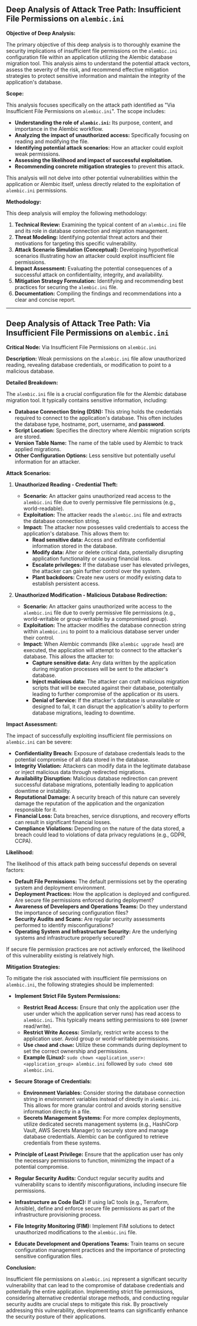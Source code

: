 ## Deep Analysis of Attack Tree Path: Insufficient File Permissions on `alembic.ini`

**Objective of Deep Analysis:**

The primary objective of this deep analysis is to thoroughly examine the security implications of insufficient file permissions on the `alembic.ini` configuration file within an application utilizing the Alembic database migration tool. This analysis aims to understand the potential attack vectors, assess the severity of the risk, and recommend effective mitigation strategies to protect sensitive information and maintain the integrity of the application's database.

**Scope:**

This analysis focuses specifically on the attack path identified as "Via Insufficient File Permissions on `alembic.ini`". The scope includes:

* **Understanding the role of `alembic.ini`:**  Its purpose, content, and importance in the Alembic workflow.
* **Analyzing the impact of unauthorized access:**  Specifically focusing on reading and modifying the file.
* **Identifying potential attack scenarios:**  How an attacker could exploit weak permissions.
* **Assessing the likelihood and impact of successful exploitation.**
* **Recommending concrete mitigation strategies** to prevent this attack.

This analysis will not delve into other potential vulnerabilities within the application or Alembic itself, unless directly related to the exploitation of `alembic.ini` permissions.

**Methodology:**

This deep analysis will employ the following methodology:

1. **Technical Review:**  Examining the typical content of an `alembic.ini` file and its role in database connection and migration management.
2. **Threat Modeling:**  Identifying potential threat actors and their motivations for targeting this specific vulnerability.
3. **Attack Scenario Simulation (Conceptual):**  Developing hypothetical scenarios illustrating how an attacker could exploit insufficient file permissions.
4. **Impact Assessment:**  Evaluating the potential consequences of a successful attack on confidentiality, integrity, and availability.
5. **Mitigation Strategy Formulation:**  Identifying and recommending best practices for securing the `alembic.ini` file.
6. **Documentation:**  Compiling the findings and recommendations into a clear and concise report.

---

## Deep Analysis of Attack Tree Path: Via Insufficient File Permissions on `alembic.ini`

**Critical Node:** Via Insufficient File Permissions on `alembic.ini`

**Description:** Weak permissions on the `alembic.ini` file allow unauthorized reading, revealing database credentials, or modification to point to a malicious database.

**Detailed Breakdown:**

The `alembic.ini` file is a crucial configuration file for the Alembic database migration tool. It typically contains sensitive information, including:

* **Database Connection String (DSN):** This string holds the credentials required to connect to the application's database. This often includes the database type, hostname, port, username, and **password**.
* **Script Location:**  Specifies the directory where Alembic migration scripts are stored.
* **Version Table Name:**  The name of the table used by Alembic to track applied migrations.
* **Other Configuration Options:**  Less sensitive but potentially useful information for an attacker.

**Attack Scenarios:**

1. **Unauthorized Reading - Credential Theft:**

   * **Scenario:** An attacker gains unauthorized read access to the `alembic.ini` file due to overly permissive file permissions (e.g., world-readable).
   * **Exploitation:** The attacker reads the `alembic.ini` file and extracts the database connection string.
   * **Impact:** The attacker now possesses valid credentials to access the application's database. This allows them to:
      * **Read sensitive data:** Access and exfiltrate confidential information stored in the database.
      * **Modify data:** Alter or delete critical data, potentially disrupting application functionality or causing financial loss.
      * **Escalate privileges:** If the database user has elevated privileges, the attacker can gain further control over the system.
      * **Plant backdoors:** Create new users or modify existing data to establish persistent access.

2. **Unauthorized Modification - Malicious Database Redirection:**

   * **Scenario:** An attacker gains unauthorized write access to the `alembic.ini` file due to overly permissive file permissions (e.g., world-writable or group-writable by a compromised group).
   * **Exploitation:** The attacker modifies the database connection string within `alembic.ini` to point to a malicious database server under their control.
   * **Impact:** When Alembic commands (like `alembic upgrade head`) are executed, the application will attempt to connect to the attacker's database. This allows the attacker to:
      * **Capture sensitive data:**  Any data written by the application during migration processes will be sent to the attacker's database.
      * **Inject malicious data:** The attacker can craft malicious migration scripts that will be executed against their database, potentially leading to further compromise of the application or its users.
      * **Denial of Service:**  If the attacker's database is unavailable or designed to fail, it can disrupt the application's ability to perform database migrations, leading to downtime.

**Impact Assessment:**

The impact of successfully exploiting insufficient file permissions on `alembic.ini` can be severe:

* **Confidentiality Breach:** Exposure of database credentials leads to the potential compromise of all data stored in the database.
* **Integrity Violation:**  Attackers can modify data in the legitimate database or inject malicious data through redirected migrations.
* **Availability Disruption:**  Malicious database redirection can prevent successful database migrations, potentially leading to application downtime or instability.
* **Reputational Damage:**  A security breach of this nature can severely damage the reputation of the application and the organization responsible for it.
* **Financial Loss:**  Data breaches, service disruptions, and recovery efforts can result in significant financial losses.
* **Compliance Violations:**  Depending on the nature of the data stored, a breach could lead to violations of data privacy regulations (e.g., GDPR, CCPA).

**Likelihood:**

The likelihood of this attack path being successful depends on several factors:

* **Default File Permissions:** The default permissions set by the operating system and deployment environment.
* **Deployment Practices:** How the application is deployed and configured. Are secure file permissions enforced during deployment?
* **Awareness of Developers and Operations Teams:**  Do they understand the importance of securing configuration files?
* **Security Audits and Scans:** Are regular security assessments performed to identify misconfigurations?
* **Operating System and Infrastructure Security:**  Are the underlying systems and infrastructure properly secured?

If secure file permission practices are not actively enforced, the likelihood of this vulnerability existing is relatively high.

**Mitigation Strategies:**

To mitigate the risk associated with insufficient file permissions on `alembic.ini`, the following strategies should be implemented:

* **Implement Strict File System Permissions:**
    * **Restrict Read Access:**  Ensure that only the application user (the user under which the application server runs) has read access to `alembic.ini`. This typically means setting permissions to `600` (owner read/write).
    * **Restrict Write Access:**  Similarly, restrict write access to the application user. Avoid group or world-writable permissions.
    * **Use `chmod` and `chown`:**  Utilize these commands during deployment to set the correct ownership and permissions.
    * **Example (Linux):** `sudo chown <application_user>:<application_group> alembic.ini` followed by `sudo chmod 600 alembic.ini`.

* **Secure Storage of Credentials:**
    * **Environment Variables:**  Consider storing the database connection string in environment variables instead of directly in `alembic.ini`. This allows for more granular control and avoids storing sensitive information directly in a file.
    * **Secrets Management Systems:**  For more complex deployments, utilize dedicated secrets management systems (e.g., HashiCorp Vault, AWS Secrets Manager) to securely store and manage database credentials. Alembic can be configured to retrieve credentials from these systems.

* **Principle of Least Privilege:**  Ensure that the application user has only the necessary permissions to function, minimizing the impact of a potential compromise.

* **Regular Security Audits:**  Conduct regular security audits and vulnerability scans to identify misconfigurations, including insecure file permissions.

* **Infrastructure as Code (IaC):**  If using IaC tools (e.g., Terraform, Ansible), define and enforce secure file permissions as part of the infrastructure provisioning process.

* **File Integrity Monitoring (FIM):** Implement FIM solutions to detect unauthorized modifications to the `alembic.ini` file.

* **Educate Development and Operations Teams:**  Train teams on secure configuration management practices and the importance of protecting sensitive configuration files.

**Conclusion:**

Insufficient file permissions on `alembic.ini` represent a significant security vulnerability that can lead to the compromise of database credentials and potentially the entire application. Implementing strict file permissions, considering alternative credential storage methods, and conducting regular security audits are crucial steps to mitigate this risk. By proactively addressing this vulnerability, development teams can significantly enhance the security posture of their applications.
